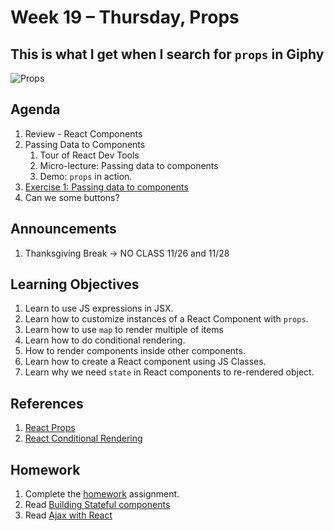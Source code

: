 # Week 19 – Thursday, Props

## This is what I get when I search for `props` in Giphy
![Props](https://media.giphy.com/media/3ofT5J5ESXh8NTDcpG/giphy.gif)

## Agenda
1. Review - React Components
1. Passing Data to Components
    1. Tour of React Dev Tools
    1. Micro-lecture: Passing data to components 
    1. Demo: `props` in action.
1. [Exercise 1: Passing data to components](../class/exercise1/README.md)
1. Can we some buttons?

## Announcements
1. Thanksgiving Break -> NO CLASS 11/26 and 11/28

## Learning Objectives
1. Learn to use JS expressions in JSX.
1. Learn how to customize instances of a React Component with `props`.
1. Learn how to use `map` to render multiple of items
1. Learn how to do conditional rendering.
1. How to render components inside other components.
1. Learn how to create a React component using JS Classes.
1. Learn why we need `state` in React components to re-rendered object.

## References
1. [React Props](https://reactjs.org/docs/components-and-props.html)
1. [React Conditional Rendering](https://reactjs.org/docs/conditional-rendering.html)

## Homework
1. Complete the [homework](../homework/README.md) assignment.
1. Read [Building Stateful components](https://learn.digitalcrafts.com/flex/lessons/full-stack-frameworks/stateful-components/)
1. Read [Ajax with React](https://learn.digitalcrafts.com/flex/lessons/full-stack-frameworks/ajax-with-react/)


